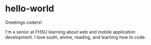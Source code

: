 # hello-world

Greetings coders!

I'm a senior at FHSU learning about web and mobile application development. 
I love sushi, anime, reading, and learning how to code. 
